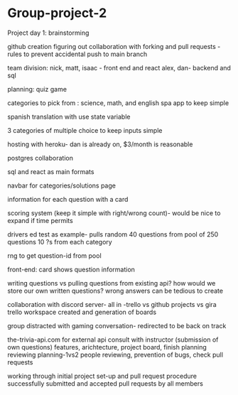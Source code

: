 # Group-project-2

Project day 1: brainstorming

github creation figuring out collaboration with forking and pull requests
-rules to prevent accidental push to main branch

team division: 
  nick, matt, isaac - front end and react
  alex, dan- backend and sql

planning: quiz game

categories to pick from : science, math, and english
spa app to keep simple

spanish translation with use state variable

3 categories of multiple choice to keep inputs simple

hosting with heroku- dan is already on, $3/month is reasonable

postgres collaboration

sql and react as main formats

navbar for categories/solutions page

information for each question with a card

scoring system (keep it simple with right/wrong count)- would be nice to expand if time permits

drivers ed test as example- pulls random 40 questions from pool of 250 questions
10 ?s from each category

rng to get question-id from pool

front-end: card shows question information

writing questions vs pulling questions from existing api?
how would we store our own written questions?
wrong answers can be tedious to create

collaboration with discord server- all in
-trello vs github projects vs gira
trello workspace created and generation of boards

group distracted with gaming conversation- redirected to be back on track

the-trivia-api.com for external api 
consult with instructor (submission of own questions)
features, arichtecture, project board, finish planning
reviewing planning-1vs2 people reviewing, prevention of bugs, check pull requests

working through initial project set-up and pull request procedure 
successfully submitted and accepted pull requests by all members










